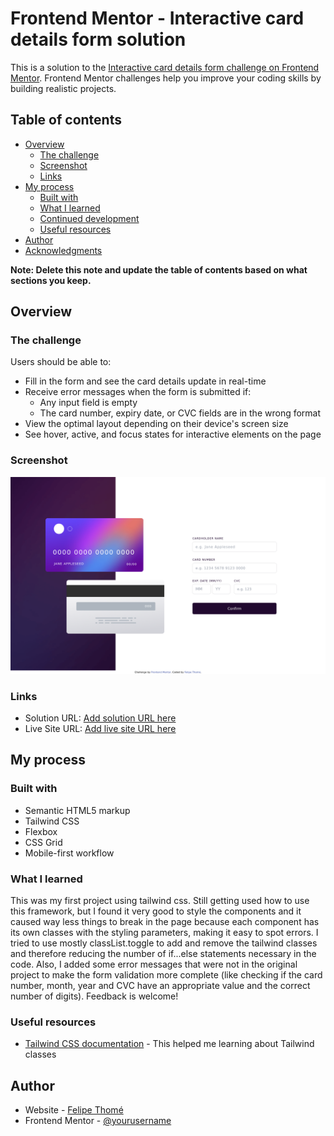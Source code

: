 # Frontend Mentor - Interactive card details form solution

This is a solution to the [Interactive card details form challenge on Frontend Mentor](https://www.frontendmentor.io/challenges/interactive-card-details-form-XpS8cKZDWw). Frontend Mentor challenges help you improve your coding skills by building realistic projects.

## Table of contents

- [Overview](#overview)
  - [The challenge](#the-challenge)
  - [Screenshot](#screenshot)
  - [Links](#links)
- [My process](#my-process)
  - [Built with](#built-with)
  - [What I learned](#what-i-learned)
  - [Continued development](#continued-development)
  - [Useful resources](#useful-resources)
- [Author](#author)
- [Acknowledgments](#acknowledgments)

**Note: Delete this note and update the table of contents based on what sections you keep.**

## Overview

### The challenge

Users should be able to:

- Fill in the form and see the card details update in real-time
- Receive error messages when the form is submitted if:
  - Any input field is empty
  - The card number, expiry date, or CVC fields are in the wrong format
- View the optimal layout depending on their device's screen size
- See hover, active, and focus states for interactive elements on the page

### Screenshot

![](./images/Screenshot%202023-02-16%20at%2008-42-19%20Frontend%20Mentor%20Interactive%20card%20details%20form.png)

### Links

- Solution URL: [Add solution URL here](https://your-solution-url.com)
- Live Site URL: [Add live site URL here](https://your-live-site-url.com)

## My process

### Built with

- Semantic HTML5 markup
- Tailwind CSS
- Flexbox
- CSS Grid
- Mobile-first workflow

### What I learned

This was my first project using tailwind css. Still getting used how to use this framework, but I found it very good to style the components and it caused way less things to break in the page because each component has its own classes with the styling parameters, making it easy to spot errors. I tried to use mostly classList.toggle to add and remove the tailwind classes and therefore reducing the number of if...else statements necessary in the code. Also, I added some error messages that were not in the original project to make the form validation more complete (like checking if the card number, month, year and CVC have an appropriate value and the correct number of digits). Feedback is welcome!

### Useful resources

- [Tailwind CSS documentation](https://tailwindcss.com/) - This helped me learning about Tailwind classes

## Author

- Website - [Felipe Thomé](https://www.github.com/felipetn1989)
- Frontend Mentor - [@yourusername](https://www.frontendmentor.io/profile/yourusername)
